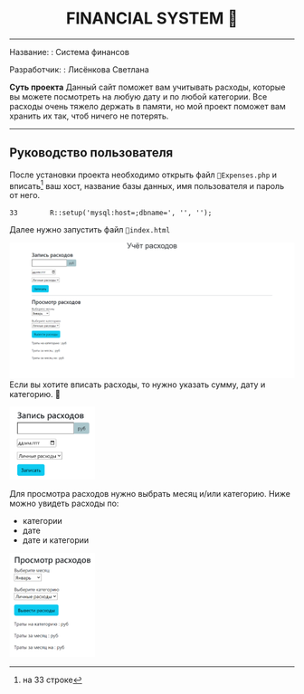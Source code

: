 <h1 align="center">FINANCIAL SYSTEM 🏦 </h1>

---

Название:
: Система финансов

Разработчик:
: Лисёнкова Светлана

**Суть проекта**
Данный сайт поможет вам учитывать расходы, которые вы можете посмотреть на любую дату и по любой категории. Все расходы очень тяжело держать в памяти, но мой проект поможет вам хранить их так, чтоб ничего не потерять.

---

## Руководство пользователя

После установки проекта необходимо открыть файл `📁Expenses.php` и вписать[^1] ваш хост, название базы данных, имя пользователя и пароль от него.
[^1]:на 33 строке

```
33        R::setup('mysql:host=;dbname=', '', '');
```

Далее нужно запустить файл `📁index.html`

![Сайт](Сайт.png)
Если вы хотите вписать расходы, то нужно указать сумму, дату и категорию. 📝

<img src="Запись.png" width="30%"></p>
Для просмотра расходов нужно выбрать месяц и/или категорию.
Ниже можно увидеть расходы по:

- категории
- дате
- дате и категории

<img src="Вывод.png" width="30%"></p>
